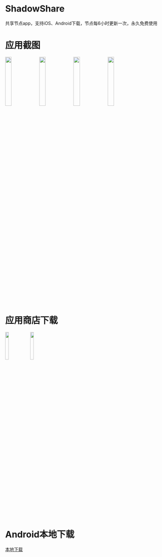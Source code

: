 # ShadowShare
共享节点app，支持iOS、Android下载，节点每6小时更新一次，永久免费使用

# 应用截图
<kbd>
<img src="https://is3-ssl.mzstatic.com/image/thumb/PurpleSource126/v4/fb/6d/41/fb6d41da-09d4-6c78-20eb-fa4d3a60e949/d9a9438f-cb06-4cf5-9ac8-fea6ac7cd433_Simulator_Screen_Shot_-_iPhone_11_Pro_Max_-_2022-03-03_at_23.19.12.png/460x0w.png" width="20%" height="20%">
<img src="https://is4-ssl.mzstatic.com/image/thumb/PurpleSource126/v4/d4/53/d1/d453d1b7-3534-39dd-44a6-b80024fed4a0/940e1d95-402f-4962-a4da-31ec3c21ba58_simulator_screenshot_FD67B26B-D802-43B2-8309-42369CB42787.png/460x0w.png" width="20%" height="20%">
<img src="https://is4-ssl.mzstatic.com/image/thumb/PurpleSource116/v4/8b/c2/ba/8bc2ba43-fa8c-4ce7-9961-8fad18432668/cef3ab7d-3712-42e1-8090-ff723330bf50_Simulator_Screen_Shot_-_iPhone_11_Pro_Max_-_2022-03-03_at_23.32.08.png/460x0w.png" width="20%" height="20%">
<img src="https://is1-ssl.mzstatic.com/image/thumb/PurpleSource116/v4/5b/97/1c/5b971c1b-c79e-3e3a-883e-d79f56911cac/e18cbf6c-4850-46b5-a68f-567f2286d5b1_Simulator_Screen_Shot_-_iPhone_11_Pro_Max_-_2022-03-03_at_23.23.03.png/460x0w.png" width="20%" height="20%">
</kbd>

# 应用商店下载

<a href="https://play.google.com/store/apps/details?id=com.v2cross.shadowshare">
<img src="https://v2download.b-cdn.net/logo/play.svg" width="15%"></a>

<a href="https://apps.apple.com/cn/app/shadowshare/id1612647259">
<img src="https://v2download.b-cdn.net/logo/apple.svg" width="15%"></a>

# Android本地下载
<kbd>
<a href="https://ghproxy.com/https://github.com/Pawdroid/ShadowShare/releases/download/7.5.0/app-arm64-v8a-release.apk">本地下载</a>
</kbd>


